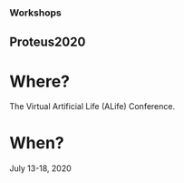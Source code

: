 ### Workshops

## Proteus2020

# Where? 
The Virtual Artificial Life (ALife) Conference.

# When?
July 13-18, 2020
